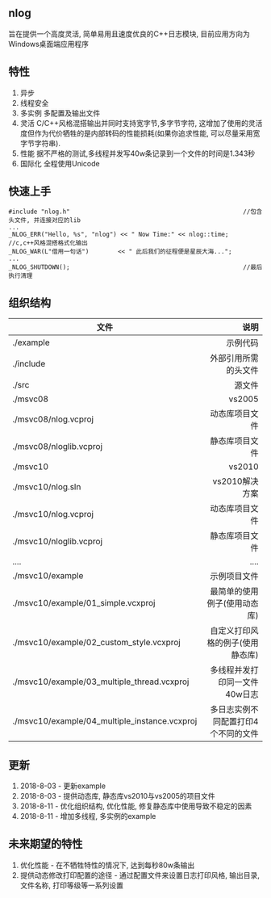  ## nlog
 旨在提供一个高度灵活, 简单易用且速度优良的C++日志模块, 目前应用方向为Windows桌面端应用程序

 ## 特性
 1. 异步
 1. 线程安全
 1. 多实例     多配置及输出文件
 1. 灵活       C/C++风格混搭输出并同时支持宽字节,多字节字符, 这增加了使用的灵活度但作为代价牺牲的是内部转码的性能损耗(如果你追求性能, 可以尽量采用宽字节字符串).
 1. 性能       据不严格的测试,多线程并发写40w条记录到一个文件的时间是1.343秒
 1. 国际化     全程使用Unicode

 ## 快速上手
 ```
 #include "nlog.h"                                                //包含头文件, 并连接对应的lib
 ...
 _NLOG_ERR("Hello, %s", "nlog") << " Now Time:" << nlog::time;    //c,c++风格混搭格式化输出
 _NLOG_WAR(L"借用一句话")        << " 此后我们的征程便是星辰大海...";
 ...
 _NLOG_SHUTDOWN();                                                //最后执行清理
 ```
 
 ## 组织结构
 
 | 文件                                         | 说明                                  |
 | --------                                     | -----:                                |
 | ./example                                    | 示例代码                              |
 | ./include                                    | 外部引用所需的头文件                  |
 | ./src                                        | 源文件                                |
 | ./msvc08                                     | vs2005                                |
 | ./msvc08/nlog.vcproj                         | 动态库项目文件                        |
 | ./msvc08/nloglib.vcproj                      | 静态库项目文件                        |
 | ./msvc10                                     | vs2010                                |
 | ./msvc10/nlog.sln                            | vs2010解决方案                        |
 | ./msvc10/nlog.vcproj                         | 动态库项目文件                        |
 | ./msvc10/nloglib.vcproj                      | 静态库项目文件                        |
 | ....                                         | ....                                  |
 | ./msvc10/example                             | 示例项目文件                          |
 | ./msvc10/example/01_simple.vcxproj           | 最简单的使用例子(使用动态库)          |
 | ./msvc10/example/02_custom_style.vcxproj     | 自定义打印风格的例子(使用静态库)      |
 | ./msvc10/example/03_multiple_thread.vcxproj  | 多线程并发打印同一文件40w日志         |
 | ./msvc10/example/04_multiple_instance.vcxproj| 多日志实例不同配置打印4个不同的文件   |
 
 ## 更新
 1. 2018-8-03 - 更新example
 1. 2018-8-03 - 提供动态库, 静态库vs2010与vs2005的项目文件
 1. 2018-8-11 - 优化组织结构, 优化性能, 修复静态库中使用导致不稳定的因素
 1. 2018-8-11 - 增加多线程, 多实例的example

 ## 未来期望的特性
 1. 优化性能                   - 在不牺牲特性的情况下, 达到每秒80w条输出           
 1. 提供动态修改打印配置的途径 - 通过配置文件来设置日志打印风格, 输出目录, 文件名称, 打印等级等一系列设置